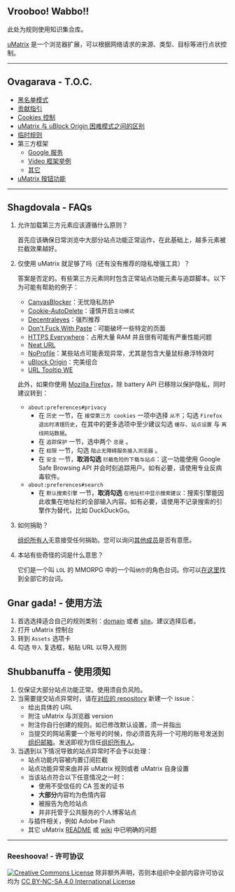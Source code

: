 ## Vrooboo! Wabbo!!

此处为规则使用知识集合库。

[uMatrix](https://github.com/gorhill/uMatrix) 是一个浏览器扩展，可以根据网络请求的来源、类型、目标等进行点状控制。

---

## Ovagarava - T.O.C.

- [黑名单模式](Blacklist-Mode.md)
- [贡献指引](Guidelines.md)
- [Cookies 控制](Cookies-Control.md)
- [uMatrix 与 uBlock Origin 困难模式之间的区别](Differences.md)
- [临时规则](Temp.md)
- 第三方框架
    - [Google 服务](Google-Services.md)
    - [Video 框架举例](Video-Iframe-Examples.md)
    - [其它](Others.md)
- [uMatrix 按钮功能](Visual.md)

---

## Shagdovala - FAQs

1. 允许加载第三方元素应该遵循什么原则？

    首先应该确保日常浏览中大部分站点功能正常运作，在此基础上，越多元素被拦截效果越好。

2. 仅使用 uMatrix 就足够了吗（还有没有推荐的隐私增强工具）？

    答案是否定的。有些第三方元素同时包含正常站点功能元素与追踪脚本。以下为可能有帮助的例子：
    - [CanvasBlocker](https://github.com/kkapsner/CanvasBlocker)：无忧隐私防护
    - [Cookie-AutoDelete](https://github.com/Cookie-AutoDelete/Cookie-AutoDelete)：谨慎开启`主动模式`
    - [Decentraleyes](https://decentraleyes.org/)：强烈推荐
    - [Don't Fuck With Paste](https://addons.mozilla.org/firefox/addon/don-t-fuck-with-paste/)：可能破坏一些特定的页面
    - [HTTPS Everywhere](https://www.eff.org/https-everywhere)：占用大量 RAM 并且很有可能有严重性能问题
    - [Neat URL](http://hugsmile.eu/)
    - [NoProfile](https://addons.mozilla.org/firefox/addon/noprofile/)：某些站点可能表现异常，尤其是包含大量鼠标悬浮特效时
    - [uBlock Origin](https://github.com/gorhill/uBlock)：完美组合
    - [URL Tooltip WE](https://addons.mozilla.org/firefox/addon/url-tooltip-we/)

    此外，如果你使用 [Mozilla Firefox](https://www.mozilla.org/firefox/all/)，除 battery API 已移除以保护隐私，同时建议转到：

    - `about:preferences#privacy`
        - 在 `历史` 一节，在 `接受第三方 cookies` 一项中选择 `从不`；勾选 `Firefox 退出时清理历史`，在其中的更多选项中至少建议勾选 `缓存`、`站点设置` 与 `离线网站数据`。 
        - 在 `追踪保护` 一节，选中两个 `总是` 。
        - 在 `权限` 一节，勾选 `阻止无障碍服务接入浏览器` 。
        - 在 `安全` 一节，**取消勾选** `拦截危险的下载与站点`：这一功能使用 Google Safe Browsing API 并会时刻追踪用户。如有必要，请使用专业反病毒软件。
    - `about:preferences#search`
        - 在 `默认搜索引擎` 一节，**取消勾选** `在地址栏中显示搜索建议`：搜索引擎能因此收集在地址栏的全部输入内容。如有必要，请使用不记录搜索的引擎作为替代，比如 DuckDuckGo。

3. 如何捐助？

    [组织所有人](https://github.com/Rictusempra)无意接受任何捐助。您可以询问[其他成员](https://github.com/orgs/uMatrix-Rules/people)是否有意愿。

4. 本站有些奇怪的词是什么意思？

    它们是一个叫 `LOL` 的 MMORPG 中的一个叫`纳尔`的角色台词。你可以[在这里](http://leagueoflegends.wikia.com/wiki/Gnar/Quotes)找到全部它的台词。

## Gnar gada! - 使用方法

1. 首选选择适合自己的规则类别：[domain](https://github.com/uMatrix-Rules/uMatrix-Rules-Domain) 或者 [site](https://github.com/uMatrix-Rules/uMatrix-Rules-Site)。建议选择后者。
2. 打开 uMatrix 控制台
3. 转到 `Assets` 选项卡
4. 勾选 `导入` 复选框，粘贴 URL 以导入规则


## Shubbanuffa - 使用须知

1. 仅保证大部分站点功能正常。使用须自负风险。
2. 当需要提交站点异常时，请在[对应的 repository](https://github.com/uMatrix-Rules) 新建一个 issue：
    - 给出具体的 URL
    - 附注 uMatrix 与浏览器 version
    - 附注你自行创建的规则。如已修改默认设置，须一并指出
    - 当提交的网站需要一个账号的时候，你必须首先将一个可用的账号发送到[组织邮箱](lolipopplus@protonmail.com)。发送即视为信任[组织所有人](https://github.com/Rictusempra)。
3. 当遇到以下情况导致的站点异常时不会予以处理：
    -  站点功能内容被内置订阅拦截
    -  站点功能异常来由并非 uMatrix 规则或者 uMatrix 自身设置
    -  当该站点符合以下任意情况之一时：
        -  使用不受信任的 CA 签发的证书
        -  **大部分**内容均为色情内容
        -  被报告为危险站点
        -  并非托管于公共服务的个人博客站点
    -  与插件相关，例如 Adobe Flash
    -  其它 uMatrix [README](https://github.com/gorhill/uMatrix/blob/master/README.md) 或 [wiki](https://github.com/gorhill/uMatrix/wiki) 中已明确的问题

---

### Reeshoova! - 许可协议

<a rel="license" href="http://creativecommons.org/licenses/by-nc-sa/4.0/"><img alt="Creative Commons License" style="border-width:0" src="https://i.creativecommons.org/l/by-nc-sa/4.0/88x31.png" /></a>
除非额外声明，否则本组织中全部内容许可协议均为 <a rel="license" href="http://creativecommons.org/licenses/by-nc-sa/4.0/">CC BY-NC-SA 4.0 International License</a>
